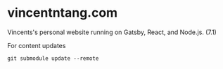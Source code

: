 # vincentntang.com

Vincents's personal website running on Gatsby, React, and Node.js. (7.1)

For content updates

```
git submodule update --remote
```